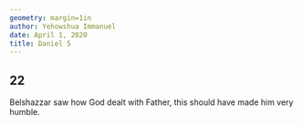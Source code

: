 ```yaml
---
geometry: margin=1in
author: Yehowshua Immanuel
date: April 1, 2020
title: Daniel 5
---
```

## 22
Belshazzar saw how God dealt with Father,
this should have made him very humble.